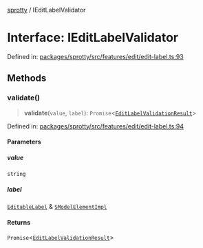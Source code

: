 
[sprotty](../globals) / IEditLabelValidator

# Interface: IEditLabelValidator

Defined in: [packages/sprotty/src/features/edit/edit-label.ts:93](https://github.com/eclipse-sprotty/sprotty/blob/f9b2433481cc27a1ac0c92d525a92039ae7f6c76/packages/sprotty/src/features/edit/edit-label.ts#L93)

## Methods

### validate()

> **validate**(`value`, `label`): `Promise`\<[`EditLabelValidationResult`](../Interface.EditLabelValidationResult)\>

Defined in: [packages/sprotty/src/features/edit/edit-label.ts:94](https://github.com/eclipse-sprotty/sprotty/blob/f9b2433481cc27a1ac0c92d525a92039ae7f6c76/packages/sprotty/src/features/edit/edit-label.ts#L94)

#### Parameters

##### value

`string`

##### label

[`EditableLabel`](../Interface.EditableLabel) & [`SModelElementImpl`](../Class.SModelElementImpl)

#### Returns

`Promise`\<[`EditLabelValidationResult`](../Interface.EditLabelValidationResult)\>
